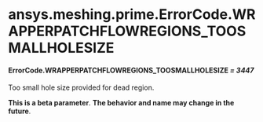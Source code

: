 <a id="ansys-meshing-prime-errorcode-wrapperpatchflowregions-toosmallholesize"></a>

# ansys.meshing.prime.ErrorCode.WRAPPERPATCHFLOWREGIONS_TOOSMALLHOLESIZE

<a id="ansys.meshing.prime.ErrorCode.WRAPPERPATCHFLOWREGIONS_TOOSMALLHOLESIZE"></a>

#### ErrorCode.WRAPPERPATCHFLOWREGIONS_TOOSMALLHOLESIZE *= 3447*

Too small hole size provided for dead region.

**This is a beta parameter**. **The behavior and name may change in the future**.

<!-- !! processed by numpydoc !! -->
